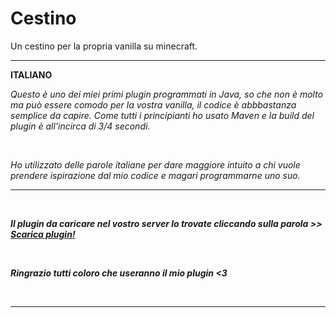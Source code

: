 # Cestino

Un cestino per la propria vanilla su minecraft.

<hr>

<b>ITALIANO</b> 

<i>Questo è uno dei miei primi plugin programmati in Java, so che non è molto ma può essere comodo per la vostra vanilla, il codice è abbbastanza semplice da capire. Come tutti i principianti ho usato Maven e la build del plugin è all'incirca di 3/4 secondi.<i>
  
<br>

<i>Ho utilizzato delle parole italiane per dare maggiore intuito a chi vuole prendere ispirazione dal mio codice e magari programmarne uno suo. <i>

  
<hr>
<br>
  
<b>Il plugin da caricare nel vostro server lo trovate cliccando sulla parola >> <a href="https://www.spigotmc.org/resources/cestino.102452">Scarica plugin!</a> <b>

<br>  
  
<b>Ringrazio tutti coloro che useranno il mio plugin <3 <b>

<br>  
  
<hr>
